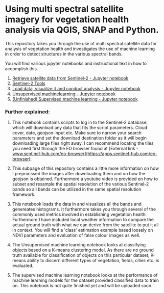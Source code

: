 # Using multi spectral satellite imagery for vegetation health analysis via QGIS, SNAP and Python.

This repository takes you through the use of multi spectral satellite data for analysis of vegetation health and investigates the use of machine learning in order to detect structures in the various spectral bands. 

You will find various jupyter notebooks and instructional text in how to accomplish this.

1) [Retrieve satellite data from Sentinel-2 - Jupyter notebook](https://github.com/Kongstad/Vegetation_Analysis/blob/main/Jupyter_Notebook/Download_S2_data.ipynb)
2) [Sentinel-2 Tools](https://github.com/Kongstad/Vegetation_Analysis/tree/main/Sentinel2_tools)
3) [Load data, visualize it and conduct analysis - Jupyter notebook](https://github.com/Kongstad/Vegetation_Analysis/blob/main/Jupyter_Notebook/imagery_analysis.ipynb)
4) [Unsupervised machinelearning - Jupyter notebook](https://github.com/Kongstad/Vegetation_Analysis/blob/main/Jupyter_Notebook/Nachine_Learning_Unsupervised.ipynb)
5) [(Unfinished) Supervised machine learning - Jupyter notebook](https://github.com/Kongstad/Vegetation_Analysis/blob/main/Jupyter_Notebook/Machine_Learning_Supervised.ipynb)

### Further explained:
1) This notebook contains scripts to log in to the Sentinel-2 database, which will download any data that fits the script parameters. Cloud cover, date, geojson input etc. Make sure to narrow your search parameters and set the download destination folder as it will begin downloading large files right away. I can recommend locating the tiles you need first through the EO browser found at [External link - www.sentinel-hub.com/eo-browser](https://apps.sentinel-hub.com/eo-browser).

2) This subpage of this repository contains a little more information on how I preprocssed the images after downloading them and on how the geojson is obtained. Furthermore a youtube video is provided on how to subset and resample the spatial resolution of the various Sentinel-2 bands so all bands can be utilized in the same spatial resolution framework.

3) This notebook loads the data in and visualizes all the bands and genereates histograms. It furthermore takes you through several of the commonly used metrics involved in establishing vegetation health. Furthermore I have included local weather information to compare the actual ground truth with what we can derive from the satellite to put it all in context. You will find a 'class' estimation example based loosely on NDVI parameters and evaluation of false colour images as well.

4) The Unsupervised machine learning notebook looks at classifying objects based on a K-means clustering model. As there are no ground truth available for classification of objects on this particular dataset, K-means ability to discern different types of vegetation, fields, cities etc. is evaluated.

5) The supervised machine learning notebook looks at the performance of machine learning models for the dataset provided classified data to train on. This notebook is not quite finished yet and will be uploaded soon.

